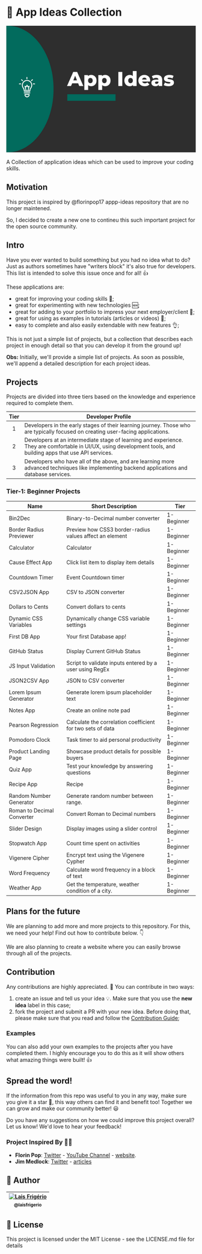 # 📗 App Ideas Collection

<p align="center">
  <a><img src="./capa.png" alt="Repository cover: App Ideas" title="Repository cover: App Ideas"></a>
</p>

A Collection of application ideas which can be used to improve your coding skills.


## Motivation

This project is inspired by @florinpop17 appp-ideas repository that are no longer maintened.

So, I decided to create a new one to contineu this such important project for the open source community.

## Intro

Have you ever wanted to build something but you had no idea what to do? Just as
authors sometimes have "writers block" it's also true for developers. This list is intended to solve this issue once and for all! 👍

These applications are:

- great for improving your coding skills :muscle:;
- great for experimenting with new technologies 🆕;
- great for adding to your portfolio to impress your next employer/client :file_folder:;
- great for using as examples in tutorials (articles or videos) :page_with_curl:;
- easy to complete and also easily extendable with new features :ok_hand:;

This is not just a simple list of projects, but a collection that describes each project in enough detail so that you can develop it from the ground up!

**Obs:** Initially, we'll provide a simple list of projects. As soon as possible, we'll append a detailed description for each project ideas.

## Projects

Projects are divided into three tiers based on the knowledge and experience
required to complete them.

| Tier | Developer Profile                                                                                                                                                |
| :--: | ---------------------------------------------------------------------------------------------------------------------------------------------------------------- |
|  1   | Developers in the early stages of their learning journey. Those who are typically focused on creating user-facing applications.                                  |
|  2   | Developers at an intermediate stage of learning and experience. They are comfortable in UI/UX, using development tools, and building apps that use API services. |
|  3   | Developers who have all of the above, and are learning more advanced techniques like implementing backend applications and database services.                    |

### Tier-1: Beginner Projects

| Name                                                                              | Short Description                                          | Tier       |
| --------------------------------------------------------------------------------- | ---------------------------------------------------------- | ---------- |
| Bin2Dec                                                                           | Binary-to-Decimal number converter                         | 1-Beginner |
| Border Radius Previewer                                                           | Preview how CSS3 border-radius values affect an element    | 1-Beginner |
| Calculator                                                                        | Calculator                                                 | 1-Beginner |
| Cause Effect App                                                                  | Click list item to display item details                    | 1-Beginner |
| Countdown Timer                                                                   | Event Countdown timer                                      | 1-Beginner |
| CSV2JSON App                                                                      | CSV to JSON converter                                      | 1-Beginner |
| Dollars to Cents                                                                  | Convert dollars to cents                                   | 1-Beginner |
| Dynamic CSS Variables                                                             | Dynamically change CSS variable settings                   | 1-Beginner |
| First DB App                                                                      | Your first Database app!                                   | 1-Beginner |
| GitHub Status                                                                     | Display Current GitHub Status                              | 1-Beginner |
| JS Input Validation                                                               | Script to validate inputs entered by a user using RegEx    | 1-Beginner |
| JSON2CSV App                                                                      | JSON to CSV converter                                      | 1-Beginner |
| Lorem Ipsum Generator                                                             | Generate lorem ipsum placeholder text                      | 1-Beginner |
| Notes App                                                                         | Create an online note pad                                  | 1-Beginner |
| Pearson Regression                                                                | Calculate the correlation coefficient for two sets of data | 1-Beginner |
| Pomodoro Clock                                                                    | Task timer to aid personal productivity                    | 1-Beginner |
| Product Landing Page                                                              | Showcase product details for possible buyers               | 1-Beginner |
| Quiz App                                                                          | Test your knowledge by answering questions                 | 1-Beginner |
| Recipe App                                                                        | Recipe                                                     | 1-Beginner |
| Random Number Generator                                                           | Generate random number between range.                      | 1-Beginner |
| Roman to Decimal Converter                                                        | Convert Roman to Decimal numbers                           | 1-Beginner |
| Slider Design                                                                     | Display images using a slider control                      | 1-Beginner |
| Stopwatch App                                                                     | Count time spent on activities                             | 1-Beginner |
| Vigenere Cipher                                                                   | Encrypt text using the Vigenere Cypher                     | 1-Beginner |
| Word Frequency                                                                    | Calculate word frequency in a block of text                | 1-Beginner |
| Weather App                                                                       | Get the temperature, weather condition of a city.          | 1-Beginner |

## Plans for the future

We are planning to add more and more projects to this repository. For this, we need your help! Find out how to contribute below. 👇

We are also planning to create a website where you can easily browse through all of the projects.

## Contribution

Any contributions are highly appreciated. :pray: You can contribute in two ways:

1. create an issue and tell us your idea :bulb:. Make sure that you use the **new idea** label in this case;
2. fork the project and submit a PR with your new idea. Before doing that, please make sure that you read and follow the [Contribution Guide](./CONTRIBUTING.md);

### Examples

You can also add your own examples to the projects after you have completed them. I highly encourage you to do this as it will show others what amazing things were built! 👍

## Spread the word!

If the information from this repo was useful to you in any way, make sure you give it a star 🌟, this way others can find it and benefit too! Together we can grow and make our community better! :smiley:

Do you have any suggestions on how we could improve this project overall? Let us know! We'd love to hear your feedback!

### Project Inspired By 🙂🙂

- **Florin Pop**: [Twitter](https://twitter.com/florinpop1705) - [YouTube Channel](https://youtube.com/florinpop) - [website](https://florin-pop.com).
- **Jim Medlock**: [Twitter](https://twitter.com/jd_medlock) - [articles](https://medium.com/@jdmedlock)

## 👩 Author

| [<img src="https://avatars.githubusercontent.com/u/20709086?v=4" width="100px;" alt="Lais Frigério"/><br /><sub><b>@laisfrigerio</b></sub>](https://github.com/laisfrigerio)<br /> |
| :---: |


## 📄 License

This project is licensed under the MIT License - see the LICENSE.md file for details